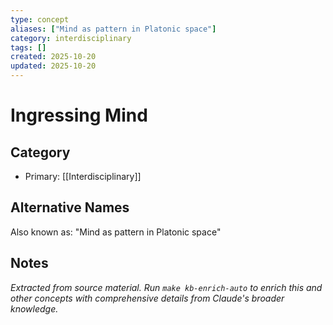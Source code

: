 ```yaml
---
type: concept
aliases: ["Mind as pattern in Platonic space"]
category: interdisciplinary
tags: []
created: 2025-10-20
updated: 2025-10-20
---
```


# Ingressing Mind

## Category

- Primary: [[Interdisciplinary]]

## Alternative Names

Also known as: "Mind as pattern in Platonic space"

## Notes

*Extracted from source material. Run `make kb-enrich-auto` to enrich this and other concepts with comprehensive details from Claude's broader knowledge.*

